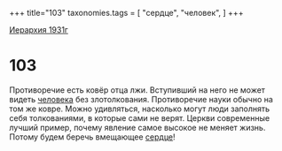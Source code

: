 +++
title="103"
taxonomies.tags = [
"сердце",
"человек",
]
+++

[Иерархия 1931г](/agni/19312)

# 103

Противоречие есть ковёр отца лжи. Вступивший на него не может видеть [человека](/tags/человек) без злотолкования. Противоречие науки обычно на том же ковре. Можно удивляться, насколько могут люди заполнять себя толкованиями, в которые сами не верят. Церкви современные лучший пример, почему явление самое высокое не меняет жизнь. Потому будем беречь вмещающее [сердце](/tags/сердце)!   

